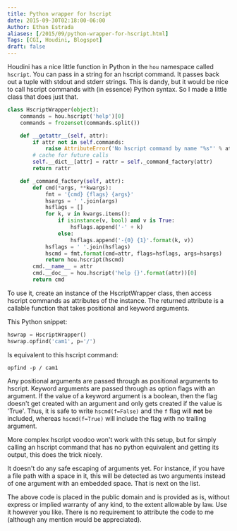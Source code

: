 ```yaml
---
title: Python wrapper for hscript
date: 2015-09-30T02:18:00-06:00
Author: Ethan Estrada
aliases: [/2015/09/python-wrapper-for-hscript.html]
Tags: [CGI, Houdini, Blogspot]
draft: false
---
```


Houdini has a nice little function in Python in the `hou` namespace called `hscript`.
You can pass in a string for an hscript command.
It passes back out a tuple with stdout and stderr strings.
This is dandy,
but it would be nice to call hscript commands with (in essence) Python syntax.
So I made a little class that does just that.

```python
class HscriptWrapper(object):
    commands = hou.hscript('help')[0]
    commands = frozenset(commands.split())

    def __getattr__(self, attr):
        if attr not in self.commands:
            raise AttributeError('No hscript command by name "%s"' % attr)
        # cache for future calls
        self.__dict__[attr] = rattr = self._command_factory(attr)
        return rattr

    def _command_factory(self, attr):
        def cmd(*args, **kwargs):
            fmt = '{cmd} {flags} {args}'
            hsargs = ' '.join(args)
            hsflags = []
            for k, v in kwargs.items():
                if isinstance(v, bool) and v is True:
                    hsflags.append('-' + k)
                else:
                    hsflags.append('-{0} {1}'.format(k, v))
            hsflags = ' '.join(hsflags)
            hscmd = fmt.format(cmd=attr, flags=hsflags, args=hsargs)
            return hou.hscript(hscmd)
        cmd.__name__ = attr
        cmd.__doc__ = hou.hscript('help {}'.format(attr))[0]
        return cmd
```

To use it, create an instance of the HscriptWrapper class,
then access hscript commands as attributes of the instance.
The returned attribute is a callable function that takes positional and keyword arguments.

This Python snippet:

```python
hswrap = HscriptWrapper()
hswrap.opfind('cam1', p='/')
```

Is equivalent to this hscript command:

```shell
opfind -p / cam1
```

Any positional arguments are passed through as positional arguments to hscript.
Keyword arguments are passed through as option flags with an argument.
If the value of a keyword argument is a boolean,
then the flag doesn't get created with an argument
and only gets created if the value is 'True'.
Thus, it is safe to write `hscmd(f=False)` and the `f` flag will **not** be included,
whereas `hscmd(f=True)` will include the flag with no trailing argument.

More complex hscript voodoo won't work with this setup,
but for simply calling an hscript command that has no python equivalent
and getting its output, this does the trick nicely.

It doesn't do any safe escaping of arguments yet.
For instance, if you have a file path with a space in it,
this will be detected as two arguments
instead of one argument with an embedded space.
That is next on the list.

The above code is placed in the public domain and is provided as is,
without express or implied warranty of any kind, to the extent allowable by law.
Use it however you like.
There is no requirement to attribute the code to me
(although any mention would be appreciated).
